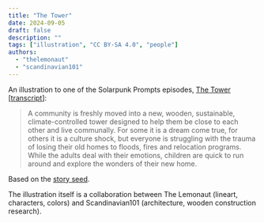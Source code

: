 ```yaml
---
title: "The Tower"
date: 2024-09-05
draft: false
description: ""
tags: ["illustration", "CC BY-SA 4.0", "people"]
authors:
  - "thelemonaut"
  - "scandinavian101"
---
```


An illustration to one of the Solarpunk Prompts episodes, [The Tower](https://podcast.tomasino.org/@SolarpunkPrompts/episodes/the-tower) [[transcript](https://wiki.tomasino.org/writing/Solarpunk-Prompts---The-Tower)]:

> A community is freshly moved into a new, wooden, sustainable, climate-controlled tower designed to help them be close to each other and live communally. For some it is a dream come true, for others it is a culture shock, but everyone is struggling with the trauma of losing their old homes to floods, fires and relocation programs. While the adults deal with their emotions, children are quick to run around and explore the wonders of their new home.

Based on the [story seed](/seeds/the-tower).

The illustration itself is a collaboration between The Lemonaut (lineart, characters, colors) and Scandinavian101 (architecture, wooden construction research).